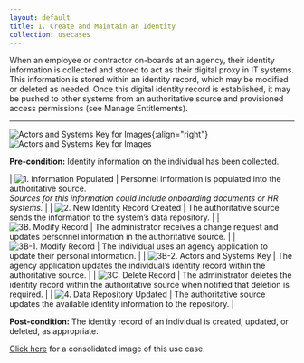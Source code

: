 ```yaml
---
layout: default
title: 1. Create and Maintain an Identity
collection: usecases
---
```


When an employee or contractor on-boards at an agency, their identity information is collected and stored to act as their digital proxy in IT systems. This information is stored within an identity record, which may be modified or deleted as needed.
Once this digital identity record is established, it may be pushed to other systems from an authoritative source and provisioned access permissions (see Manage Entitlements).

---

![Actors and Systems Key for Images](../../img/usecases/ilabel.png){:align="right"}
![Actors and Systems Key for Images](../../img/usecases/createidkey.png)

**Pre-condition:** Identity information on the individual has been collected.

| ![1. Information Populated](../../img/usecases/createid1.png)  | Personnel information is populated into the authoritative source.<br/>*Sources for this information could include onboarding documents or HR systems.*  |
| ![2. New Identity Record Created](../../img/usecases/createid2.png)  | The authoritative source sends the information to the system’s data repository.  |
| ![3B. Modify Record](../../img/usecases/createid3a.png)  | The administrator receives a change request and updates personnel information in the authoritative source.  |
| ![3B-1. Modify Record](../../img/usecases/createid3b1.png)  | The individual uses an agency application to update their personal information.  |
| ![3B-2. Actors and Systems Key](../../img/usecases/createid3b2.png)  | The agency application updates the individual’s identity record within the authoritative source.  |
| ![3C. Delete Record](../../img/usecases/createid3c.png)  | The administrator deletes the identity record within the authoritative source when notified that deletion is required.  |
| ![4. Data Repository Updated](../../img/_usecases/createid4.png)  | The authoritative source updates the available identity information to the repository.  |

**Post-condition:** The identity record of an individual is created, updated, or deleted, as appropriate.  

[Click here](../../img/CreateID.png) for a consolidated image of this use case.
